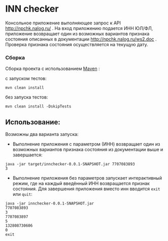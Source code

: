 # INN checker
Консольное приложение выполняющее запрос к API http://npchk.nalog.ru/ .
На вход приложению подается ИНН ЮЛ/ФЛ, приложение возвращает один из возможных вариантов признака состояния описанных в документации http://npchk.nalog.ru/ws2.doc . Проверка признака состояния осуществляется на текущую дату.

### Сборка

Сборка проекта с использованием  [Maven](https://maven.apache.org/) :

с запуском тестов:

```
mvn clean install
```

без запуска тестов:

```
mvn clean install -DskipTests
```

## Использование:

Возможны два варианта запуска:
* Выполнение приложения с параметром (ИНН) возвращает один из возможных вариантов признака состояния из документации выше и завершается:
```
java -jar target/innchecker-0.0.1-SNAPSHOT.jar 7707083893
3
```
* Выполнение приложения без параметров запускает интерактивный режим, где на каждый введённый ИНН возвращается признак состояния.
Для завершения приложения вместо инн вводится `exit` или `quit`:
```
java -jar innchecker-0.0.1-SNAPSHOT.jar
7707083893
3
7707083897
5
132808730606
0
exit

```


